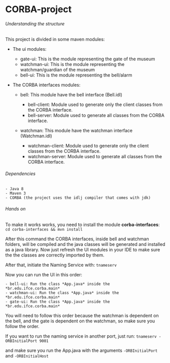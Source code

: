 # CORBA-project

###### Understanding the structure

This project is divided in some maven modules:

* The ui modules:
    - gate-ui: This is the module representing the gate of the museum
    - watchman-ui: This is the module representing the watchman/guardian of the museum
    - bell-ui: This is the module representing the bell/alarm

* The CORBA interfaces modules:
    - bell: This module have the bell interface (Bell.idl)
        - bell-client: Module used to generate only the client classes from the CORBA interface.
        - bell-server: Module used to generate all classes from the CORBA interface.

    - watchman: This module have the watchman interface (Watchman.idl)
         - watchman-client: Module used to generate only the client classes from the CORBA interface.
         - watchman-server: Module used to generate all classes from the CORBA interface.

###### Dependencies

    - Java 8
    - Maven 3
    - CORBA (the project uses the idlj compiler that comes with jdk)

###### Hands on

To make it works works, you need to install the module **corba-interfaces**:
    `cd corba-interfaces && mvn install`

After this command the CORBA interfaces, inside bell and watchman folders, will be compiled and the java classes
will be generated and installed as a java library.
Now just refresh the UI modules in your IDE to make sure the the classes are correctly imported by them.

After that, initiate the Naming Service with: `tnameserv`

Now you can run the UI in this order:

    - bell-ui: Run the class *App.java* inside the *br.edu.ifce.corba.main*
    - watchman-ui: Run the class *App.java* inside the *br.edu.ifce.corba.main*
    - gate-ui: Run the class *App.java* inside the *br.edu.ifce.corba.main*

You will need to follow this order because the watchman is dependent on the bell, and the gate is dependent on the
watchman, so make sure you follow the order.

If you want to run the naming service in another port, just run: `tnameserv -ORBInitialPort 9001`

and make sure you run the App.java with the arguments `-ORBInitialPort` and `-ORBInitialHost`

